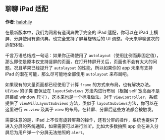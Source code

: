 聊聊 iPad 适配
--------
**作者**: [halohily](https://weibo.com/halohily)

在最新版本中，我们为网易有道词典做了完全的 iPad 适配，你可以在 iPad 上横屏、分屏使用有道词典，也完全支持了屏幕旋转后的 UI 调整。今天来聊聊这次的适配体验。

千言万语总结成一句话：如果你正确使用了 `autolayout`（使用比例而非固定值），那么即使是原本仅支持竖屏的页面，在打开转屏开关后，页面也不会有太大的问题。况且苹果已经提升了 `autolayout` 的性能，所以如果你的 app 未来有支持 iPad 的潜在可能，那么尽可能地全部使用 `autolayout` 来布局吧。

如果现有的大量页面都已经使用了计算 `frame` 的方式来布局，也有解决办法。`UIView` 的子类 要保证在 `layoutSubviews` 方法内进行布局（根据 self 宽高而不是屏幕或 window 尺寸），这本来也是一个标准做法。对于 `ViewController`，系统提供了 `viewWillLayoutSubviews` 方法，类似于 `layoutSubviews`方法，你可以在这里进行 `vc.view` 及其子 `view` 的布局。在转屏、分屏后这些方法都会被触发。

需要注意的是，iPad 上不仅有旋转屏幕的操作，还有分屏的操作，系统也提供了进入分屏的系统通知，如果需要可以进行监听。比如大多数拍照 app 会在进入分屏后为用户弹一个分屏无法拍照的 `alert`。

